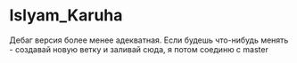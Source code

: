 # Islyam_Karuha
Дебаг версия более менее адекватная.
Если будешь что-нибудь менять - создавай новую ветку и заливай сюда, я потом соединю с master
